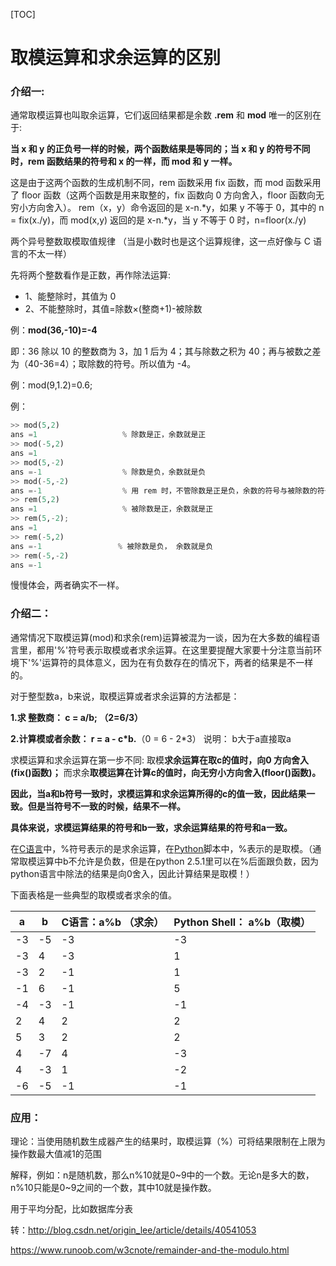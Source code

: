 [TOC]



# 取模运算和求余运算的区别

### 介绍一:

通常取模运算也叫取余运算，它们返回结果都是余数 **.rem** 和 **mod** 唯一的区别在于:

**当 x 和 y 的正负号一样的时候，两个函数结果是等同的；当 x 和 y 的符号不同时，rem 函数结果的符号和 x 的一样，而 mod 和 y 一样。**

这是由于这两个函数的生成机制不同，rem 函数采用 fix 函数，而 mod 函数采用了 floor 函数（这两个函数是用来取整的，fix 函数向 0 方向舍入，floor 函数向无穷小方向舍入）。 rem（x，y）命令返回的是 x-n.*y，如果 y 不等于 0，其中的 n = fix(x./y)，而 mod(x,y) 返回的是 x-n.*y，当 y 不等于 0 时，n=floor(x./y)

两个异号整数取模取值规律 （当是小数时也是这个运算规律，这一点好像与 C 语言的不太一样）

先将两个整数看作是正数，再作除法运算:

- 1、能整除时，其值为 0
- 2、不能整除时，其值=除数×(整商+1)-被除数

例：**mod(36,-10)=-4**

即：36 除以 10 的整数商为 3，加 1 后为 4；其与除数之积为 40；再与被数之差为（40-36=4）；取除数的符号。所以值为 -4。

例：mod(9,1.2)=0.6;

例：

```python
>> mod(5,2)
ans =1                   % 除数是正，余数就是正
>> mod(-5,2)
ans =1
>> mod(5,-2)
ans =-1                  % 除数是负，余数就是负
>> mod(-5,-2)
ans =-1                  % 用 rem 时，不管除数是正是负，余数的符号与被除数的符号相同
>> rem(5,2)
ans =1                   % 被除数是正，余数就是正
>> rem(5,-2); 
ans =1
>> rem(-5,2)
ans =-1                 % 被除数是负， 余数就是负
>> rem(-5,-2)
ans =-1
```

慢慢体会，两者确实不一样。

### 介绍二：

通常情况下取模运算(mod)和求余(rem)运算被混为一谈，因为在大多数的编程语言里，都用'%'符号表示取模或者求余运算。在这里要提醒大家要十分注意当前环境下'%'运算符的具体意义，因为在有负数存在的情况下，两者的结果是不一样的。

对于整型数a，b来说，取模运算或者求余运算的方法都是：

**1.求 整数商： c = a/b; （2=6/3）**

**2.计算模或者余数： r = a - c\*b.**（0 = 6 - 2\*3）  说明： b大于a直接取a

求模运算和求余运算在第一步不同: 取模**求余运算在取c的值时，向0 方向舍入(fix()函数)；** 而求余**取模运算在计算c的值时，向无穷小方向舍入(floor()函数)。**

**因此，当a和b符号一致时，求模运算和求余运算所得的c的值一致，因此结果一致。但是当符号不一致的时候，结果不一样。**

**具体来说，求模运算结果的符号和b一致，求余运算结果的符号和a一致。**

在[C语言](http://lib.csdn.net/base/c)中，%符号表示的是求余运算，在[Python](http://lib.csdn.net/base/python)脚本中，%表示的是取模。（通常取模运算中b不允许是负数，但是在python 2.5.1里可以在%后面跟负数，因为python语言中除法的结果是向0舍入，因此计算结果是取模！）

下面表格是一些典型的取模或者求余的值。

| a    | b    | **C语言：a%b   （求余）** | **Python Shell： a%b（取模）** |
| ---- | ---- | ------------------ | ------------------------- |
| -3   | -5   | -3                 | -3                        |
| -3   | 4    | -3                 | 1                         |
| -3   | 2    | -1                 | 1                         |
| -1   | 6    | -1                 | 5                         |
| -4   | -3   | -1                 | -1                        |
| 2    | 4    | 2                  | 2                         |
| 5    | 3    | 2                  | 2                         |
| 4    | -7   | 4                  | -3                        |
| 4    | -3   | 1                  | -2                        |
| -6   | -5   | -1                 | -1                        |

### 应用：

理论：当使用随机数生成器产生的结果时，取模运算（%）可将结果限制在上限为操作数最大值减1的范围

解释，例如：n是随机数，那么n%10就是0~9中的一个数。无论n是多大的数，n%10只能是0~9之间的一个数，其中10就是操作数。

用于平均分配，比如数据库分表





转：http://blog.csdn.net/origin_lee/article/details/40541053

https://www.runoob.com/w3cnote/remainder-and-the-modulo.html
